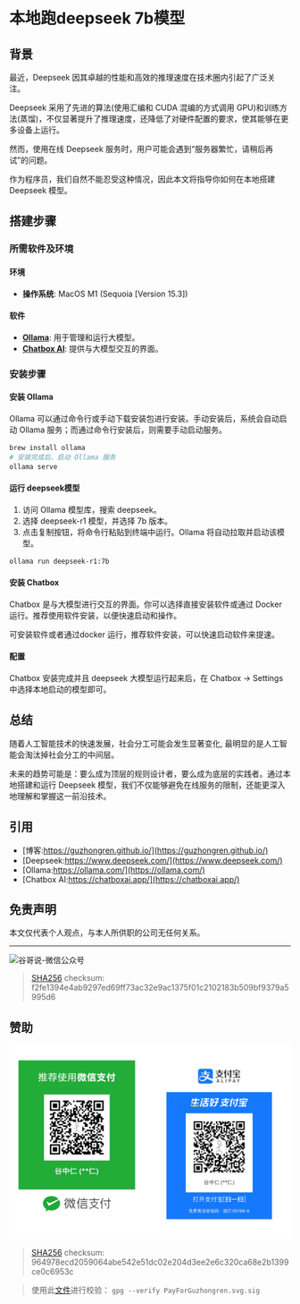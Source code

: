 # 本地跑deepseek 7b模型


## 背景

最近，Deepseek 因其卓越的性能和高效的推理速度在技术圈内引起了广泛关注。

Deepseek 采用了先进的算法(使用汇编和 CUDA 混编的方式调用 GPU)和训练方法(蒸馏)，不仅显著提升了推理速度，还降低了对硬件配置的要求，使其能够在更多设备上运行。

然而，使用在线 Deepseek 服务时，用户可能会遇到“服务器繁忙，请稍后再试”的问题。

作为程序员，我们自然不能忍受这种情况，因此本文将指导你如何在本地搭建 Deepseek 模型。

## 搭建步骤

### 所需软件及环境

#### 环境

- **操作系统**: MacOS M1 (Sequoia [Version 15.3])

#### 软件

- **[Ollama](https://ollama.com/)**: 用于管理和运行大模型。
- **[Chatbox AI](https://chatboxai.app/)**: 提供与大模型交互的界面。

### 安装步骤

#### 安装 Ollama

Ollama 可以通过命令行或手动下载安装包进行安装。手动安装后，系统会自动启动 Ollama 服务；而通过命令行安装后，则需要手动启动服务。

```sh
brew install ollama
# 安装完成后，启动 Ollama 服务
ollama serve
```

#### 运行 deepseek模型

1. 访问 Ollama 模型库，搜索 deepseek。
2. 选择 deepseek-r1 模型，并选择 7b 版本。
3. 点击复制按钮，将命令行粘贴到终端中运行。Ollama 将自动拉取并启动该模型。

```sh
ollama run deepseek-r1:7b
```

#### 安装 Chatbox

Chatbox 是与大模型进行交互的界面。你可以选择直接安装软件或通过 Docker 运行。推荐使用软件安装，以便快速启动和操作。

可安装软件或者通过docker 运行，推荐软件安装，可以快速启动软件来提速。

#### 配置

Chatbox 安装完成并且 deepseek 大模型运行起来后，在 Chatbox -> Settings 中选择本地启动的模型即可。

## 总结

随着人工智能技术的快速发展，社会分工可能会发生显著变化, 最明显的是人工智能会淘汰掉社会分工的中间层。

未来的趋势可能是：要么成为顶层的规则设计者，要么成为底层的实践者。通过本地搭建和运行 Deepseek 模型，我们不仅能够避免在线服务的限制，还能更深入地理解和掌握这一前沿技术。

## 引用

* [博客:https://guzhongren.github.io/](https://guzhongren.github.io/)
* [Deepseek:https://www.deepseek.com/](https://www.deepseek.com/)
* [Ollama:https://ollama.com/](https://ollama.com/)
* [Chatbox AI:https://chatboxai.app/](https://chatboxai.app/)

## 免责声明

本文仅代表个人观点，与本人所供职的公司无任何关系。

----
![谷哥说-微信公众号](https://cdn.jsdelivr.net/gh/guzhongren/picx-images-hosting@master/20210819/wechat.ae9zxgscqcg.png)
> [SHA256](https://emn178.github.io/online-tools/sha256_checksum.html) checksum: f2fe1394e4ab9297ed69ff73ac32e9ac1375f01c2102183b509bf9379a5995d6

## 赞助

![PayForGuzhongren](/images/pay/PayForGuzhongren.svg)
> [SHA256](https://emn178.github.io/online-tools/sha256_checksum.html) checksum: 964978ecd2059064abe542e51dc02e204d3ee2e6c320ca68e2b1399ce0c6953c

> 使用此[文件](https://guzhongren.github.io/images/pay/payforguzhongren.svg.sig)进行校验： `gpg --verify PayForGuzhongren.svg.sig`

